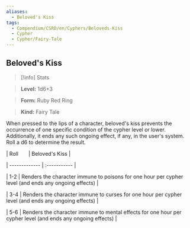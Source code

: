 ```yaml
---
aliases:
  - Beloved's Kiss
tags:
  - Compendium/CSRD/en/Cyphers/Beloveds-Kiss
  - Cypher
  - Cypher/Fairy-Tale
---
```

  
    
## Beloved's Kiss    
>[!info] Stats    
> **Level:** 1d6+3    
> **Form:** Ruby Red Ring    
> **Kind:** Fairy Tale  
    
When pressed to the lips of a character, beloved's kiss prevents the occurrence of one specific condition of the cypher level or lower. Additionally, it ends any such ongoing effect, if any, in the user's system. Roll a d6 to determine the result.    
  
|  Roll &nbsp; &nbsp; &nbsp; | Beloved's Kiss  |    
| ------------- | :----------- |    
| 1-2 | Renders the character immune to poisons for one hour per cypher level (and ends any ongoing effects) |    
| 3-4 | Renders the character immune to curses for one hour per cypher level (and ends any ongoing effects) |    
| 5-6 | Renders the character immune to mental effects for one hour per cypher level (and ends any ongoing effects) |